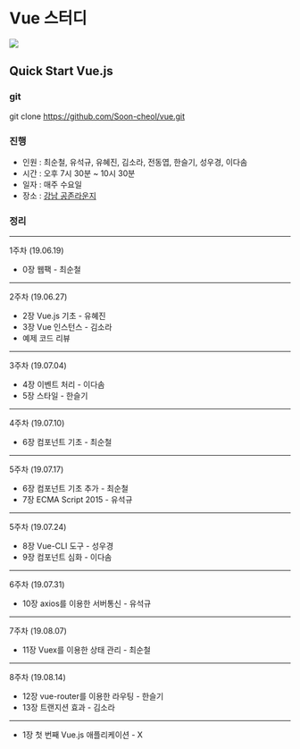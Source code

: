 # Vue 스터디

<img src="http://lasertank3.cafe24.com/vuevue.png">

## Quick Start Vue.js

### git
git clone https://github.com/Soon-cheol/vue.git

### 진행
- 인원 : 최순철, 유석규, 유혜진, 김소라, 전동엽, 한슬기, 성우경, 이다솜
- 시간 : 오후 7시 30분 ~ 10시 30분
- 일자 : 매주 수요일
- 장소 : <a href="https://www.spacecloud.kr/space/16034" target="_blank">강남 공존라운지</a>

### 정리
--------------------------------------
1주차 (19.06.19)
- 0장 웹팩 - 최순철
--------------------------------------
2주차 (19.06.27)
- 2장 Vue.js 기초 - 유혜진
- 3장 Vue 인스턴스 - 김소라
- 예제 코드 리뷰
--------------------------------------
3주차 (19.07.04)
- 4장 이벤트 처리 - 이다솜
- 5장 스타일 - 한슬기
--------------------------------------
4주차 (19.07.10)
- 6장 컴포넌트 기초 - 최순철
--------------------------------------
5주차 (19.07.17)
- 6장 컴포넌트 기초 추가 - 최순철
- 7장 ECMA Script 2015 - 유석규
--------------------------------------
5주차 (19.07.24)
- 8장 Vue-CLI 도구 - 성우경
- 9장 컴포넌트 심화 - 이다솜
--------------------------------------
6주차 (19.07.31)
- 10장 axios를 이용한 서버통신 - 유석규
--------------------------------------
7주차 (19.08.07)
- 11장 Vuex를 이용한 상태 관리 - 최순철
--------------------------------------
8주차 (19.08.14)
- 12장 vue-router를 이용한 라우팅 - 한슬기
- 13장 트랜지션 효과 - 김소라
--------------------------------------
- 1장 첫 번째 Vue.js 애플리케이션 - X
